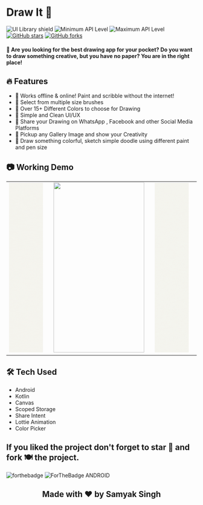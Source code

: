 # Draw It 🎨 
![UI Library shield](https://img.shields.io/badge/LibraryType-UI-blue.svg)
![Minimum API Level](https://img.shields.io/badge/Min%20API%20Level-16-green)
![Maximum API Level](https://img.shields.io/badge/Max%20API%20Level-30-orange)
[![GitHub stars](https://img.shields.io/github/stars/SAMYAK99/DrawIt?style=social)](https://github.com/SAMYAK99/DrawIt)
[![GitHub forks](https://img.shields.io/github/forks/SAMYAK99/DrawIt?style=social)](https://github.com/SAMYAK99/DrawIt)


#### 🎨  Are you looking for the best drawing app for your pocket? Do you want to draw something creative, but you have no paper? You are in the right place!

## 🔥 Features
- 📌 Works offline & online! Paint and scribble without the internet!
- 📌 Select from multiple size brushes
- 📌 Over 15+ Different Colors to choose for Drawing
- 📌 Simple and Clean UI/UX
- 📌 Share your Drawing on WhatsApp , Facebook and other Social Media Platforms
- 📌 Pickup any Gallery Image and show your Creativity
- 📌 Draw something colorful, sketch simple doodle using different paint and pen size


## 📷 Working Demo
<table style={border:"none"}><tr>
  <tr>
    <td><img src="./gifs/four.gif" width="240" height="450" /> <td>
 <td> <img src="./gifs/two.gif" width="240" height="450" />  <td>
 <td><img src="./gifs/three.gif" width="240" height="450" /> <td>
 </tr>
  </table>

## 🛠 Tech Used
- Android
- Kotlin
- Canvas
- Scoped Storage
- Share Intent
- Lottie Animation
- Color Picker

 

## If you liked the project don't forget to star 🌟 and fork 🍽 the project.
![forthebadge](https://forthebadge.com/images/badges/built-with-love.svg)
![ForTheBadge ANDROID](https://forthebadge.com/images/badges/built-for-android.svg)


<h2 align="center">Made with ❤ by Samyak Singh</h2>			
